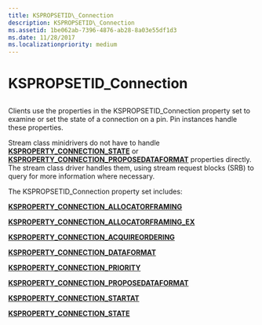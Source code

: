 ```yaml
---
title: KSPROPSETID\_Connection
description: KSPROPSETID\_Connection
ms.assetid: 1be062ab-7396-4876-ab28-8a03e55df1d3
ms.date: 11/28/2017
ms.localizationpriority: medium
---
```


# KSPROPSETID\_Connection


## <span id="ddk_kspropsetid_connection_ks"></span><span id="DDK_KSPROPSETID_CONNECTION_KS"></span>


Clients use the properties in the KSPROPSETID\_Connection property set to examine or set the state of a connection on a pin. Pin instances handle these properties.

Stream class minidrivers do not have to handle [**KSPROPERTY\_CONNECTION\_STATE**](ksproperty-connection-state.md) or [**KSPROPERTY\_CONNECTION\_PROPOSEDATAFORMAT**](ksproperty-connection-proposedataformat.md) properties directly. The stream class driver handles them, using stream request blocks (SRB) to query for more information where necessary.

The KSPROPSETID\_Connection property set includes:

[**KSPROPERTY\_CONNECTION\_ALLOCATORFRAMING**](ksproperty-connection-allocatorframing.md)

[**KSPROPERTY\_CONNECTION\_ALLOCATORFRAMING\_EX**](ksproperty-connection-allocatorframing-ex.md)

[**KSPROPERTY\_CONNECTION\_ACQUIREORDERING**](ksproperty-connection-acquireordering.md)

[**KSPROPERTY\_CONNECTION\_DATAFORMAT**](ksproperty-connection-dataformat.md)

[**KSPROPERTY\_CONNECTION\_PRIORITY**](ksproperty-connection-priority.md)

[**KSPROPERTY\_CONNECTION\_PROPOSEDATAFORMAT**](ksproperty-connection-proposedataformat.md)

[**KSPROPERTY\_CONNECTION\_STARTAT**](ksproperty-connection-startat.md)

[**KSPROPERTY\_CONNECTION\_STATE**](ksproperty-connection-state.md)

 

 





